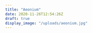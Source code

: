 ```yaml
---
title: "Aeonium"
date: 2020-11-26T12:54:26Z
draft: true
display_image: "/uploads/aeonium.jpg"
---
```


